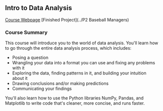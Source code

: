 ## Intro to Data Analysis

[Course Webpage](https://www.udacity.com/course/intro-to-data-analysis--ud170)
[Finished Project](../P2 Baseball Managers)

### Course Summary

This course will introduce you to the world of data analysis. You'll learn how to go through the entire data analysis process, which includes:

* Posing a question
* Wrangling your data into a format you can use and fixing any problems with it
* Exploring the data, finding patterns in it, and building your intuition about it
* Drawing conclusions and/or making predictions
* Communicating your findings

You'll also learn how to use the Python libraries NumPy, Pandas, and Matplotlib to write code that's cleaner, more concise, and runs faster.